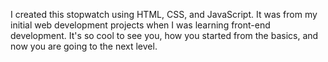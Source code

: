 I created this stopwatch using HTML, CSS, and JavaScript. It was from my initial web development projects when I was learning front-end development. It's so cool to see you, how you started from the basics, and now you are going to the next level.
